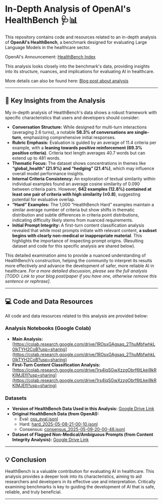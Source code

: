 # In-Depth Analysis of OpenAI's HealthBench 🩺📊

This repository contains code and resources related to an in-depth analysis of **OpenAI's HealthBench**, a benchmark designed for evaluating Large Language Models in the healthcare sector.

OpenAI's Announcement: [HealthBench Index](https://openai.com/index/healthbench/)

This analysis looks closely into the benchmark's data, providing insights into its structure, nuances, and implications for evaluating AI in healthcare.

More details can also be found here: [Blog post about analysis](https://medium.com/@michael_79773/a-closer-look-at-openais-new-healthbench-evaluation-benchmark-ed3455110a29)

---

## 🔑 Key Insights from the Analysis

My in-depth analysis of HealthBench's data shows a robust framework with specific characteristics that users and developers should consider:

* **Conversation Structure:** While designed for multi-turn interactions (averaging 2.6 turns), a notable **58.3% of conversations are single-turn**, emphasizing comprehensive initial responses.
* **Rubric Emphasis:** Evaluation is guided by an average of 11.4 criteria per example, with a **leaning towards positive reinforcement (69.3% positive criteria)**. Criteria text length averages 40.7 words but can extend up to 481 words.
* **Thematic Focus:** The dataset shows concentrations in themes like **“global_health” (21.9%) and “hedging” (21.4%)**, which may influence overall model performance insights.
* **Internal Criteria Consistency:** An exploration of textual similarity within individual examples found an average cosine similarity of 0.090 between criteria pairs. However, **642 examples (12.8%) contained at least one pair of criteria with high similarity (≥0.8)**, suggesting potential for evaluative overlap.
* **“Hard” Examples:** The 1,000 “HealthBench Hard” examples maintain a similar average number of criteria but show shifts in thematic distribution and subtle differences in criteria point distributions, indicating difficulty likely stems from nuanced requirements.
* **Initial Prompt Integrity:** A first-turn content classification analysis revealed that while most prompts initiate with relevant content, **a subset begins with clearly non-medical or inappropriate material**. This highlights the importance of inspecting prompt origins. (Resulting dataset and code for this specific analysis are shared below).

This detailed examination aims to provide a nuanced understanding of HealthBench’s construction, helping the community to interpret its results more effectively and advance the development of safer, more reliable AI in healthcare. *For a more detailed discussion, please see the full analysis [TODO: Link to your blog post/paper if you have one, otherwise remove this sentence or rephrase]*.

---

## 💻 Code and Data Resources

All code and data resources related to this analysis are provided below:

### Analysis Notebooks (Google Colab)
* **Main Analysis:** [https://colab.research.google.com/drive/1ROsxGAgsaq_2ThuMbfwhkL0IkTYH2CoB?usp=sharing](https://colab.research.google.com/drive/1ROsxGAgsaq_2ThuMbfwhkL0IkTYH2CoB?usp=sharing)
* **First-Turn Content Classification Analysis:** [https://colab.research.google.com/drive/1rs4lqSGwXzzgObrf6tLkei9kRKIMJEfI?usp=sharing](https://colab.research.google.com/drive/1rs4lqSGwXzzgObrf6tLkei9kRKIMJEfI?usp=sharing)

### Datasets
* **Version of HealthBench Data Used in this Analysis:** [Google Drive Link](https://drive.google.com/file/d/1JozLh_mpCz_gfVGDfsFBPFNZU00HX_my/view?usp=sharing)
* **Original HealthBench Data (from OpenAI):**
    * Eval: [oss_eval.jsonl](https://openaipublic.blob.core.windows.net/simple-evals/healthbench/2025-05-07-06-14-12_oss_eval.jsonl)
    * Hard: [hard_2025-05-08-21-00-10.jsonl](https://openaipublic.blob.core.windows.net/simple-evals/healthbench/hard_2025-05-08-21-00-10.jsonl)
    * Consensus: [consensus_2025-05-09-20-00-46.jsonl](https://openaipublic.blob.core.windows.net/simple-evals/healthbench/consensus_2025-05-09-20-00-46.jsonl)
* **Dataset of Flagged Non-Medical/Ambiguous Prompts (from Content Integrity Analysis):** [Google Drive Link](https://drive.google.com/file/d/1yPZhYySPcA4HktkTew2AbKDWP3AnI7hV/view?usp=sharing)

---

## 💡 Conclusion

HealthBench is a valuable contribution for evaluating AI in healthcare. This analysis provides a deeper look into its characteristics, aiming to aid researchers and developers in its effective use and interpretation. Critically examining benchmarks is key to guiding the development of AI that is safe, reliable, and truly beneficial.

---
